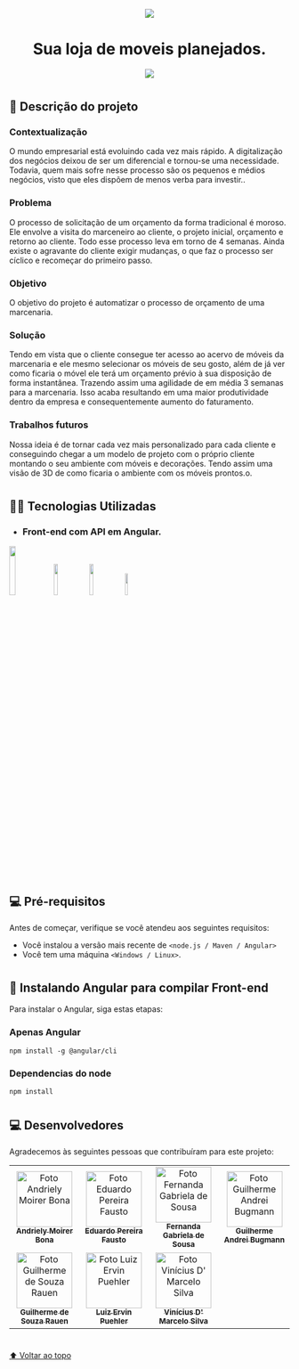<p align = "center">
 <img src="https://lh3.googleusercontent.com/xbjO4FaL5Uxu_GoTdzklOqlwwMfrLlKjrD9iknaOqmPgamJkWG9egJ7sfv5lJClVSCaztINKeE6LDVlPhhfQaRRk7BCjQbZaysjhRPHzdfy2P7Lv44XYe5bK0m6rb9K712HlPT8dlavYMMmLDtxSkzC-gDPfUGphmCnsts5sPUz7fAfIacLYJgZRCowjOv5Q2vJRSAvNSAZ2DJP6vWKtPjIfanF3PJ13krrXG8Hknd8320VYyslJjCOGloeKX992gCOO72EF7NQ_TY_GmerBcAv_Hyg5FgJmyCXT7ao6sd6VzL06OxNnPqIvIAa4yf9Q6Bm8T8jFhGP9DC7z1x73V_T-MY2jpHhy28zuSOHlwPMuyRwiLNOXwtJkysP_AnnF1XYXXuBRtNhh2Ec7F0ho6b5xno2VaxiPTRiZOkNHzSr8lrVzCwsPtDuUKXFvrQdfE9Yit0LxUtspqPXVrWKQRW7Dvncy3x4wzr0N1VnRQE-bm4blay4IYfghti2S4VKXBx6vPDkvffwfQxHuKvlfdSijZXQPdi3R2TsqchMM4dQGB2p72NOnBC72-T6C8sAz4KDmqWF7ZDVCYmPYCC3Pb16C8NWE_hJlUwVfd9NurmvUA5Rytkk8IzIttr0ZYSohkbn2-DJoQ42TIP_ewcF4WK2x0KbgiK5CSMEQzFLDWmxlWdCYvJzFU9RCyYicseb1ut5WotEwMZFPZKttZyZRLcsbEgozoCInJHObCPvVXP1ftwx5Uz1dOK4e7sqhl9nl0qAgvvyesMmLH6H0vzW8cojYvvk_FmAMjntkCpLE8WONQySDnmtQ_4UBmgOsrIBf4HM2VTDzpYp4b1NkG3Xu_xOF87XWN4xVKrYkUFQLCXua9IeRVvPTLZHmN_EuMTATgO33hIU5vT6U1oTeCOkl57-xJMhbUrzbptf2dk8fsyI4aNcAV5m4JtVYXWO9a162FZakr25JJxvalzmoqTU=w1181-h591-no?authuser=1"></img> 
</p>

<h1 align = "center">Sua loja de moveis planejados.</h1>

<p align="center">
<img src="http://img.shields.io/static/v1?label=STATUS&message=EM%20DESENVOLVIMENTO&color=GREEN&style=for-the-badge"/>
</p>

#

## 📃 Descrição do projeto
### Contextualização
  O mundo empresarial está evoluindo cada vez mais rápido. A digitalização dos negócios deixou de ser um diferencial e tornou-se uma necessidade. Todavia, quem mais sofre nesse processo são os pequenos e médios negócios, visto que eles dispõem de menos verba para investir..
  
### Problema
O processo de solicitação de um orçamento da forma tradicional é moroso. Ele envolve a visita do marceneiro ao cliente, o projeto inicial, orçamento e retorno ao cliente. Todo esse processo leva em torno de 4 semanas. Ainda existe o agravante do cliente exigir mudanças, o que faz o processo ser cíclico e recomeçar do primeiro passo.
  
### Objetivo
 O objetivo do projeto é automatizar o processo de orçamento de uma marcenaria.
 
### Solução
  Tendo em vista que o cliente consegue ter acesso ao acervo de móveis da marcenaria e ele mesmo selecionar os móveis de seu gosto, além de já ver como ficaria o móvel ele terá um orçamento prévio à sua disposição de forma instantânea. Trazendo assim uma agilidade de em média 3 semanas para a marcenaria. Isso acaba resultando em uma maior produtividade dentro da empresa e consequentemente aumento do faturamento.
  
### 	Trabalhos futuros 
Nossa ideia é de tornar cada vez mais personalizado para cada cliente e conseguindo chegar a um modelo de projeto com o próprio cliente montando o seu ambiente com móveis e decorações. Tendo assim uma visão de 3D de como ficaria o ambiente com os móveis prontos.o.

#

## 👨‍💻 Tecnologias Utilizadas 
* ### Front-end com API em Angular.
<img src="https://user-images.githubusercontent.com/107583853/197262751-34232086-dc29-4535-be60-6bea7454bbb2.png" style="width: 15%"/>
<img src="https://user-images.githubusercontent.com/107583853/197263145-f2b19b76-a73e-4363-aaf6-4f8c8110b6bd.png" style="width: 12%"/>
<img src="https://user-images.githubusercontent.com/107583853/197263320-0c670594-93dc-4558-816a-35c367a679e6.png" style="width: 12%"/>
<img src="https://user-images.githubusercontent.com/107583853/197263311-857a2404-3c6e-4745-918b-c2cad6f7c247.png" style="width: 10%"/>

#

## 💻 Pré-requisitos

Antes de começar, verifique se você atendeu aos seguintes requisitos:
* Você instalou a versão mais recente de `<node.js / Maven / Angular>`
* Você tem uma máquina `<Windows / Linux>`. 

#

## 🚀 Instalando Angular para compilar Front-end

Para instalar o Angular, siga estas etapas:

###  Apenas Angular
```
npm install -g @angular/cli
```

### Dependencias do node
```
npm install
```

#

## 💻 Desenvolvedores

Agradecemos às seguintes pessoas que contribuíram para este projeto:

<table>
  <tr>
    <td align="center">
      <a href="#">
        <img src="https://lh3.googleusercontent.com/xFsiuhWeqeTRIuLSIEjnfp4x9ez9cKTqlqf3vfQN3eryVC3cAZ62bJ6rmeTTCraN5WTzmhpqXz9Itor4blMEMRqs1rcCEaAvOMvww1mf9sqV2bGZMpEl7bOA9_Dbr6lFZufbI_rc6qNp6A-HfoWCShpN3-6azxkq9dJCho5BYlO6YC3V72VFB9tfze00BS9vE_huvtjIe8HwVfzHeClWgHKZOU8UYR6Vo_lPgT_UvSAeJVvTbHVQZOb38msDffdaYfB1d3q6De0lar3qq9tz6vyiZW8J1Kyi4AS5CUct0g4ylwk3cQcG-8t_r3TLt4BtG9mnhJH3x4ruf8PYnX4lv6e4SUXc3oypl8tFOyneSiSUV4UhX6X5uc46Q8B7AbHJxdUDVqxpr84VGWkdmQ-i4qNddFnUz7dVnI2Ix0YKh4kV3vNmaIEwJ7_dTSdzBUHHCSJV3Fc_qVlUoOzlv9Z5X9pGqsuGFg9igbwsT_xYsg8kcqJpjRx2RFvrG0kn7GhAlPy92ruhMe6xDkRbAuuEaIyWtfH7nqx3cDp_BaHZHR6JPiLXG0w6aoIC2jZzwuBDQ6fxaUZp9hSJ7Bv9q8UIpFtLSXv-1A67wkHdyijhplpmukLQQhEanHel1ENvfRpQoWVI0Qf9GADJTqKDWqtLcZ6KKj3W1qtZ1XRp8MS1DoiidxpygrhyftJkW7qpKV1AwXfoj6ZIcMeeEAUGf3x7tc3DqxjlL5ar4COuRp-r5XJW6pdsgmYZWP_F6fOzJbICJS3ebGPnaG87tLK-9I308p8sVorsGF1MUaTEnCETYcUgRwbhtZxEvjgl_FzNS0XphoORCau5Js-ao34-vzXnp9hKGeReSkJ-kUSkhNPaWPkFTWJBhTlJbtbIPQbHHQZVMtRvvRnuLHUk9rGaUCrgrh7lociet6dG26-UKLYSKeedI9gpY7_svfyZcrAOeWUO-qsHZODz72uCbinWmDs=w346-h614-no?authuser=1" width="100px;" alt="Foto Andriely Moirer Bona"/><br>
        <sub>
          <b>Andriely Moirer Bona</b>
        </sub>
      </a>
    </td>
    <td align="center">
      <a href="#">
        <img src="https://lh3.googleusercontent.com/WSd_zKFEbD-gGZ69lgF9MCiJgyHbtEjvmjNTHrro0B1CuuewM5SjBAsX3J2ta_BteAH1Wfs1yJbcz4jz_CZ-PtkFzOAcpciWFmJWDq9xHncK_U1HwSkITp1k7gi8ZPADxW7SMGYVVc0Uli4Rvc3L9izJtxbTwiOrsxs0ueOtq0HsxNV63A2o7YRSq14zqpMbejI3V50LVA3eRV8ruce6xwdTaVOpZFOoZLUcKoXCS2OG9MJi0zWcgPJ0ECvBJWob6sSexIFHvIQ2kajcno30UnsZV6p9NUafWxl-miH4cE1che18xWeBB8IY-KeM8nZ62-uy19_1bgcSLwqFneqgGRrdIoKJQjDBrvDhgmDifSyb9MWMYnQ4aRnfhYtpQzSpAxXVCNSR4HiSw2vw9Yo4jeNx2YdynFHX7L-ZcOvH2g8g5_S20eBxJHEPJ6csXfb1GWVUiyJV479mG-Nur_YmFl-hHtlgz0gRZUSJwVxOnCqHiuJwMDO_UoX-ahQIpl4hj_--6_4S854pqh-kNgOnZuE2NyiMEwEGcH-ZEWltH7eHN00FGxaB-tyyepwebAjQ7RfdjaQW-qFmkTO5GaYNK_HjvefkUYrkkoKTn8ZySDhSIYHhg2NAmyqb25UlaRPHftRtAjf23AJB6BfyLj3jKANLBbldxZ2yP6dAtiFtF1H4xivilLSXtvq7TDqu-eGigi2a3Al_8K8GwrBU6JS4YyOx9eG7nlZi3nSMP7739Dgc-mg6opH6-8gOK_VNDh9l80YQNNbQbmZWl9r5KVnrAtkHa6_085x-LH0HQKbXTkBzhlT3SuB8F27lEewrpzuqqcLY2dCGh0ikLd04CqRKsiHnM1WC9aYtUoY8-XPm9Bqv08BW4FoVPP6ixYNQhHeYjKYfC59TSc0XpRwa2bdtUp4FU3a84ZIvca5wY2_x1Zcvzmm2VaC5d5UF6zF643oVPeefVgfAyPdB4GAv7Ko=w448-h614-no?authuser=1" width="100px;" alt="Foto Eduardo Pereira Fausto"/><br>
        <sub>
          <b>Eduardo Pereira Fausto</b>
        </sub>
      </a>
    </td>
    <td align="center">
      <a href="#">
        <img src="https://lh3.googleusercontent.com/75y9NN2CrD8r2AKLJi83jyknbcLkIL6fU9UFXptS4p7KimqNxdHT7MzOd6uDXrTXXmuD89UANmZdPKDxuWNbdpMSpSH9qk6emQl5nCC4vM3QnsoVtFIn5yAJ3XihBrkL9yBhi5cunmz82wMrczVCW0jUwVIXyeQA6pzc3i7h1b6CjdQZnnOn75deTEnKHj4PQfa-6t2o0KPp8rP7Uk1U13zYOcQ4kDZChKHYzeGhaFHhpZxVeHHzCWQxRnp1FjZOb6oTO9NXGA_BUGgewJUIXMJ33pe13pDCWnT7_U1hHEj_PSwjpeucQvBQry0hQr1brd6OKRn9VoLTEaCvLtu9viTa0-tQCy0sqvqb7YEYWlnV0R6mC0d-GV692nl0zQZN1eQaYrDTwJYWGqIrSbF7v0paJPAjn1OaGfKWhtMjg9hPq2Lg0NP8-v2PE4qVdrlLROQ7fm1pjDod7CiFx8PVqqyNF76wurV1bjldHc2BIrEpGycKt6KorrALfZnm13aBgmP_5fz87JB-I_b7PPA7pbSOjuanvJ9uTs16L0LcBzsF6CeQAZEg-uRNS2_FNLqH3LcBvnuwvHt-GaTrkV7nF1fEhq6d2CAbH1NecKOXBp7mRRjRN3AxuL9-p-8cwK4vQhR3qAVlou86HhLRKsv_5HxOPazmASlN6IqgxjatihMIwkRhCakg5u91Dmw0f0fd97hxf2TTmhAMR5uHsnB6rXkzpPlc3oO4le-gcvhI9ZH_7tb1k0Q3tjQUQsNEm1PTqMcRVE4zJC4f_NRuQzxmExEZ_1MxeuurmMSKpdDIWnOUYRXZg7rsVPqODPdxNqIsDcoJpzeHFDzTDXVHRakSsgIz-zf7Dm31x9SGTi7c-iBx3Luk6nP2d6iRUDL2-NyMSGr-QqT0s-uRrTrNsKgecOnfqHacYXYeNybzy6fSmFLhGyoW6TaZCL1cu4lmGcwYoZEexIMlG3AUdIXLIWs=s614-no?authuser=1" width="100px;" alt="Foto Fernanda Gabriela de Sousa"/><br>
        <sub>
          <b>Fernanda Gabriela de Sousa</b>
        </sub>
      </a>
    </td>
    <td align="center">
      <a href="#">
        <img src="https://lh3.googleusercontent.com/UuFEzHETppiktsv0kY_HR5G7FZpRBtX-AXVjdlG8gGRMLYXFH3sehdtGSvHdyOkUIctmZf-LNDMLDjJKwhTQuu9HkrGfVtprpE_ChI8zhan82UZhFQGEIE95gG-ljUYaO4zxvR_RS0kftKHwbkvHG_v_CHrLDPTIpzMu6nxrpXugaLcxVmbla-HZHGmP0e0BLgntfdrokqPNqiOrCUlACBtNirMKZbPmjx5moGo6oqwuhG2GfGuugLi07mpBAGw6S0RkYafN2flo4LPhs8zUTn77Bu9jFPL_mxfgHskUfeY-5WQNBacepZwaCUdm_gfd999cVCwF56QQ1WWJnnZmIvmgCnPwQ9R9wQxVAMHb3HCz183hzD7tSFYPaBBx8aQBdzQ-ASwMpE25ZdHwsfK3_BhY8fjRHyK9O7H3CTVb8xzVzT46cyyoLZo74Wne1DwCHH012RXa5TfvUEQF4CYrLWj4mhsy_HXdRgn-fDWeUkt3XkKcpEnZ7ud_PN3Qczzc6RsC4RXE3P94oHB4zkmkG1c-a2-UfNpeM81SdLExx_5yd61rma5LmPjEEsbJwPqu_I8PCMqbrl01_C82RU16IJb72KA1BBxUTUkTUodjO7DesSxOUY3tpq2bhDcZeZTC5GwSznke-sFJb3gw_fJNbZxBvIP8G7Xaoy5XBFbdEFhqgigsYR7ATAghvkqjJ0K9PVblUTSI-eMjGHw1BXNzonLobf7pchLONeVh6pDHFw9m65LOxWnvXuaHc-QMDwewcH7byNCClJdoaYN-fmlsolRtfwHzC81wJhEsuEplSxmg0cuO81Oqh5lSfjV1REDzV2RrT-fo1T_UzIUufc0UjKekMFAOk3h7S7Nlk_3qteS481OewTYWFeLk9ty1CxqXDlX6xePgSJnTreNnv4p2uulg6pXxix0JP1VmXEtzEiYySk-HiU3ht12oy7iJ9M74aNKEbUY8_ngL2I6AF1Y=s614-no?authuser=1" width="100px;" alt="Foto Guilherme Andrei Bugmann"/><br>
        <sub>
          <b>Guilherme Andrei Bugmann</b>
        </sub>
      </a>
    </td>
  </tr>
  <tr>
    <td align="center">
      <a href="#">
        <img src="https://lh3.googleusercontent.com/3pB4sBBHGBsDdWH0Pn6PbdGWQbiZZ_BA9q64MOKrCff1s_y5RSyU0PM7OoeVNr9vZ1blDgvj-_SQwZXoucu0cO3ynCxwW29ZEoV-Wr-bopQY63Mh0-OUHb0xGru_str99u18zTZ2UcBh8CDSSppqJGSr0-Li5ukclRUovIRxZdSB7zNIq1jBxDY7D-_4JlgUWaZ7RWYkBTO8HM271DcCZanqLoZfDeT2lyliGvS0C3s6E_02QWf0CrySYAtCsrS0vLD35mHG8jAsMyuIlCWaBwFYDIjIC-YgKG-bfPBPyPTFShZ6bzTQeSynNWMn0vgirVKVwwEBqmO5vCPApdk_I0Ci-MAuSTM9O8ZtmxGTrSHLfZD5TD0J2RbYT-hn72ZQ1d1ZkcbyUbpqhWem2VxTR5udkwtnHlFqwevPwPBtq-y1Sf_i22gTWFIgNj0of1YStZ9VH6_n7BA1qxRJYnOEC7_UHI3QrzVb2KqSWe2ZV3c7F4_pmd689Spkxhy6Mc6J4FOytCAKwKBPazjzR-x_vPLwG6ktiDKj6lDAaCjlYMYKz9ingMQR62pVw9KgBylMw3fCj-TLsEKHiUmWBgFYvLpyxK7h_infjs-lvmGU3pddJxXx51BdopM-4abMBGwcZcMpdw9SGwAAnnKcUz63bhx_Twko2p1l1jySR6fsvRH3o3f_mudWG0q2baCV0ZjmpJqGxlLP_7nTcFtQsUarSLwzC64hTWKZnDNTyRQ5gNYruE2Th41WcKM6CGVtz-FqlYBDpNIAuR0RNbX9SZ3kNs19KVfgaDK-zJHkR1NpsL8DKxyGn7FHoqKn7ljOXKTprhg2mXdAcrM5fkBauLE0LOHDbVjhhBVFcYn5NINgkLADlWKuZVSOZnYiYVv6HtRGi99iGjrp-9LeWwz9Kf7T7L75k_UHw2OvURSjAu2_jcXk55cL-TardPfQAX3WYZB9nQMBY6sbJnsx9GCnGFA=w461-h614-no?authuser=1" width="100px;" alt="Foto Guilherme de Souza Rauen"/><br>
        <sub>
          <b>Guilherme de Souza Rauen</b>
        </sub>
      </a>
    </td>
    <td align="center">
      <a href="#">
        <img src="https://lh3.googleusercontent.com/AXwcsUc2OKapcJVJ2nFRplk2bhw-B0UwkNUVeDu4S2VIpxyjzHCuEUEK1hMqhX1AR5N7QXSSBExLiDC4EhbfoSUWpG24H2cnV5opEJfL14cU4m6f9ZIOIMPo5n3gu_G6Dud3bdKt541fJTQDQXnhXFmGyyECcrgJ9niZxxGP5FZqTwgA4FuVLbHeX1lAB3q-1TzpmXBugUSNljXEtmk_xvHdwKCwla-_5aSLo1ETwN0KrTR1DiotCEv57No5hbsQ-xhRIP0sTmuh65NGGbFAFtIvFlVMioFUFKC8bG31HbEk4m2FrP-EyNITbBZmcM1DeoHpv7LiEbPUNuXopPhGNGMT4QVW7GinUBxbq7JAA3LdFB5xRyuwxxdun8KdpXcKLfOnpQSDMYqZBs0f8FcyHHu4Gha4hRUyhGffER6r66gIu8fx1rqSak0SZ0LQ3-0o4EsB7i1XyNMHvt3It-JcwtgnvA38YGTz-WSuKMaXAMR6x6KhQzFcwlWCU53nZanwHEzDDrvjq-NLsln8o98u_BPkPMyMILQ3rHvQz4UPqHbJaTvu6bqJRPVOtLAbGZkaInHbBUSnsAFIsvkRo4w7e_nTmHCFaHSPUUTtjLME5-da72-jIM6znsU3gs18hJqmCV4bKYEyJLP5_9lyau6sd2zJTEVe-7mcUU39DYl56nqUpzXUOn0oIABbe13-HcLRNvvqYPlnk0lDdHTFcW-ZVaJ5He7ObVWTJAZca7Wut-6ie74aB-xV0prq4HzMSiHOKdpJxuzlC0y4-ob_KgoVGsYnDmP5noY9oTFSDhfAx8xoorRUQACwF41YA3zun5gJVdvO-sv2ZV67JpC9USawTLC3AFS_z8wy0z_B4hVyIEqaBIF8QG7gGLSNMMu7jkI5blbR7DZ5GJbS3WDHskjKRg0G9dI5Bvxn3XwGE_uofgG1Bxa7PBhbAzk8c6GbR7jyT4RG-aHMp1BJgnGI9FQ=w461-h614-no?authuser=1" width="100px;" alt="Foto Luiz Ervin Puehler"/><br>
        <sub>
          <b>Luiz Ervin Puehler</b>
        </sub>
      </a>
    </td>
    <td align="center">
      <a href="#">
        <img src="https://lh3.googleusercontent.com/Hhdllatm8RuikYZKYwnO6CgdU1jxmKGPwymFoQaMjKB3wO1s6pUUpph3cqIRXCylRl8TVK8A_IdIAGVgvWSWn6XDw3kJd6VRannQnQtX3q1wzpG2eJy_9opUENmwLtz88zp0hB4balqWv45CScq93zOu01G8cQacKgoWn41Q8rtAfNQP5G2f98V157jzZLPTYrRV9Vcjm_dlAJUNLG8ZQB_rqbltpn29OPHn5Xd1rT2QyaPuH6qjUORu4wPjZUDDtfaYcpGIuLMF7lvOyHE71Qnt9VLVpWFyI7B_4EdiL9R3yEaqKHyadCmgYYEOw7kUr7P8VyeqGHD3HcBb1ZimKXEcx2ojvolyoO1KOm2MA6RBVcNJEf9R3zqDvF6tGTvEKc4S_-6GDeWKyzORceIo9hmPMZaMGObYMVQkFdr6RFaEJ1M-9amNXCEB5TAxD6QjJ8gsSQc9WJfp5MHrFxfFPexqZrb0awFSgfM0klS8eSQ82RCUPM5crTjuafDzbY4pyMA6JinxlAcQf95KB7afrfsB8mFcHcTmyZoo_0HUwj66fJ1E9Ie0Jcizw6v3gJtNioeQYTTc6YzrW7JEZevZJh1oGN5EMJUlbdJBNb32y4o3yebuZkJJRjiQXaqOMDCWyIm9s156LBneIqOLkhD9LsyDvoXzTxk-AzKEO9KlDuQ0sCbfUP0bPIHKsua5e-RYgm5lDxJG93kFe2P5lwfNGKavt2bRC708JRKkzD7NFyrWawKFRehwBO58JjFNLXJbqM7t3cK9_K4hXCWX5TxwYiyot3585zfU9-_BTreN_U_UpFCtgrT2GTWn_W0T_tFCKM01eVvxQjhJH2cBZRHNQwkPq9h9t600v5hcas2eS55dkY2Q33azotbCpoZQtul824077Wrk1zZmwCamIEXZsF7NAz5MRTmeQl4zt3Xj4MdhJAnmW8vOLk0bMawlsEkPbaSiDpVQtE69wRKVuXE=s614-no?authuser=1" width="100px;" alt="Foto Vinícius D' Marcelo Silva"/><br>
        <sub>
          <b>Vinícius D' Marcelo Silva</b>
        </sub>
      </a>
    </td>
  </tr>
</table>

#

[⬆ Voltar ao topo](#nome-do-projeto)<br>







